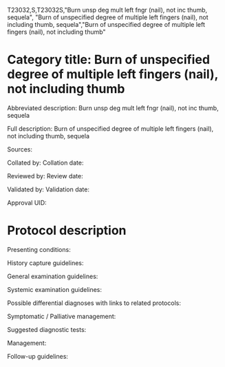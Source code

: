 T23032,S,T23032S,"Burn unsp deg mult left fngr (nail), not inc thumb, sequela", "Burn of unspecified degree of multiple left fingers (nail), not including thumb, sequela","Burn of unspecified degree of multiple left fingers (nail), not including thumb"
# Category title: Burn of unspecified degree of multiple left fingers (nail), not including thumb

Abbreviated description: Burn unsp deg mult left fngr (nail), not inc thumb, sequela

Full description: Burn of unspecified degree of multiple left fingers (nail), not including thumb, sequela

Sources:

Collated by:
Collation date:

Reviewed by:
Review date:

Validated by:
Validation date:

Approval UID:

# Protocol description

Presenting conditions:

History capture guidelines:

General examination guidelines:

Systemic examination guidelines:

Possible differential diagnoses with links to related protocols:

Symptomatic / Palliative management:

Suggested diagnostic tests:

Management:

Follow-up guidelines:
